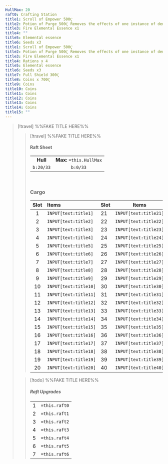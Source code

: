 ```yaml
---
HullMax: 20
raft0: Crafting Station  
title1: Scroll of Empower 500Ҁ
title2: Potion of Purge 500Ҁ Removes the effects of one instance of demonic corruption.
title3: Fire Elemental Essence x1
title4: ""
title5: Elemental essence
title6: Seeds x3
title1: Scroll of Empower 500Ҁ
title2: Potion of Purge 500Ҁ Removes the effects of one instance of demonic corruption.
title3: Fire Elemental Essence x1
title4: Rations x 4
title5: Elemental essence
title6: Seeds x3
title7: Full Shield 300Ҁ
title8: Coins x 700Ҁ
title9: Coins
title10: Coins
title11: Coins
title12: Coins
title13: Coins
title14: Coins
title15: ""
---
```


>[!travel] %%FAKE TITLE HERE%%
>> [!travel] %%FAKE TITLE HERE%% 
>>#### Raft Sheet 
>>|     |     |
>> |:---: | :---: |
>>|**Hull** | **Max:** `=this.HullMax` |
>>|`b:20/33` | `b:0/33`|
>>
>>&nbsp;
>>
>>### Cargo
>>| Slot | Items | Slot |  Items 
>>| :-: | :---------------- |--------|--------|
>>|1|`INPUT[text:title1]` |21|`INPUT[text:title21]`|
>>|2|`INPUT[text:title2]`|22|`INPUT[text:title22]`|
>>|3|`INPUT[text:title3]`|23|`INPUT[text:title23]`|
>>|4|`INPUT[text:title4]`|24|`INPUT[text:title24]`|
>>|5|`INPUT[text:title5]`|25|`INPUT[text:title25]`|
>>|6|`INPUT[text:title6]`|26|`INPUT[text:title26]`|
>>|7|`INPUT[text:title7]`|27|`INPUT[text:title27]`|
>>|8|`INPUT[text:title8]`|28|`INPUT[text:title28]`|
>>|9|`INPUT[text:title9]`|29|`INPUT[text:title29]`
>>|10|`INPUT[text:title10]`|30|`INPUT[text:title30]`|
>>|11|`INPUT[text:title11]`|31|`INPUT[text:title31]`|
>>|12|`INPUT[text:title12]`|32|`INPUT[text:title32]`|
>>|13|`INPUT[text:title13]`|33|`INPUT[text:title33]`|
>>|14|`INPUT[text:title14]`|34|`INPUT[text:title34]`|
>>|15|`INPUT[text:title15]`|35|`INPUT[text:title35]`|
>>|16|`INPUT[text:title16]`|36|`INPUT[text:title36]`|
>>|17|`INPUT[text:title17]`|37|`INPUT[text:title37]`|
>>|18|`INPUT[text:title18]`|38|`INPUT[text:title38]`|
>>|19|`INPUT[text:title19]`|39|`INPUT[text:title39]`|
>>|20|`INPUT[text:title20]`|40|`INPUT[text:title40]`|
>
>>[!todo] %%FAKE TITLE HERE%%
>>##### Raft Upgrades
>> |        |         |   
>>| :-: | :-----: |
>>| 1 | `=this.raft0` |
>>| 2 | `=this.raft1` |
>>| 3 | `=this.raft2` |
>>| 4 | `=this.raft3` |
>>| 5 | `=this.raft4` |
>>| 6 |`=this.raft5` |
>>| 7 | `=this.raft6` |

